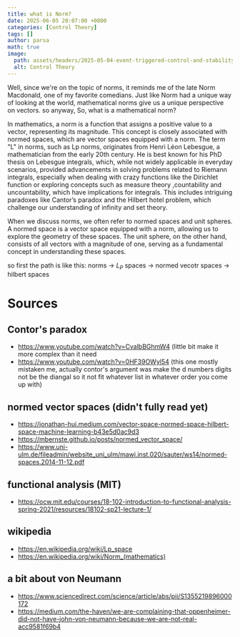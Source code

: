 ```yaml
---
title: what is Norm?
date: 2025-06-05 20:07:00 +0800
categories: [Control Theory]
tags: []
author: parsa
math: true
image:
  path: assets/headers/2025-05-04-event-triggered-control-and-stability.png
  alt: Control Theory
---
```


Well, since we're on the topic of norms, it reminds me of the late Norm Macdonald, one of my favorite comedians. Just like Norm had a unique way of looking at the world, mathematical norms give us a unique perspective on vectors.
so anyway, So, what is a mathematical norm? 

In mathematics, a norm is a function that assigns a positive value to a vector, representing its magnitude. This concept is closely associated with normed spaces, which are vector spaces equipped with a norm. The term "L" in norms, such as Lp norms, originates from Henri Léon Lebesgue, a mathematician from the early 20th century. He is best known for his PhD thesis on Lebesgue integrals, which, while not widely applicable in everyday scenarios, provided  advancements in solving problems related to Riemann integrals, especially when dealing with crazy functions like the Dirichlet function or exploring concepts such as measure theory ,countability and uncountability, which have implications for integrals. This includes intriguing paradoxes like Cantor’s paradox and the Hilbert hotel problem, which challenge our understanding of infinity and set theory.

When we discuss norms, we often refer to normed spaces and unit spheres. A normed space is a vector space equipped with a norm, allowing us to explore the geometry of these spaces. The unit sphere, on the other hand, consists of all vectors with a magnitude of one, serving as a fundamental concept in understanding these spaces.


so first the path is like this:
norms -> $L_P$ spaces -> normed vecotr spaces -> hilbert spaces


# Sources
## Contor's paradox
- https://www.youtube.com/watch?v=CvalbBGhmW4 (little bit make it more complex than it need
- https://www.youtube.com/watch?v=0HF39OWyl54 (this one mostly mistaken me, actually contor's argument was make the d numbers digits not be the diangal so it not fit whatever list in whatever order you come up with)

## normed vector spaces (didn't fully read yet)
- https://jonathan-hui.medium.com/vector-space-normed-space-hilbert-space-machine-learning-b43e5d0ac9d3
- https://mbernste.github.io/posts/normed_vector_space/
- https://www.uni-ulm.de/fileadmin/website_uni_ulm/mawi.inst.020/sauter/ws14/normed-spaces.2014-11-12.pdf

## functional analysis (MIT)
- https://ocw.mit.edu/courses/18-102-introduction-to-functional-analysis-spring-2021/resources/18102-sp21-lecture-1/

## wikipedia
- https://en.wikipedia.org/wiki/Lp_space
- https://en.wikipedia.org/wiki/Norm_(mathematics)

## a bit about von Neumann
- https://www.sciencedirect.com/science/article/abs/pii/S1355219896000172
- https://medium.com/the-haven/we-are-complaining-that-oppenheimer-did-not-have-john-von-neumann-because-we-are-not-real-acc9581f69b4

